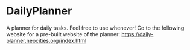 # DailyPlanner
A planner for daily tasks. Feel free to use whenever!
Go to the following website for a pre-built website of the planner:
https://daily-planner.neocities.org/index.html
